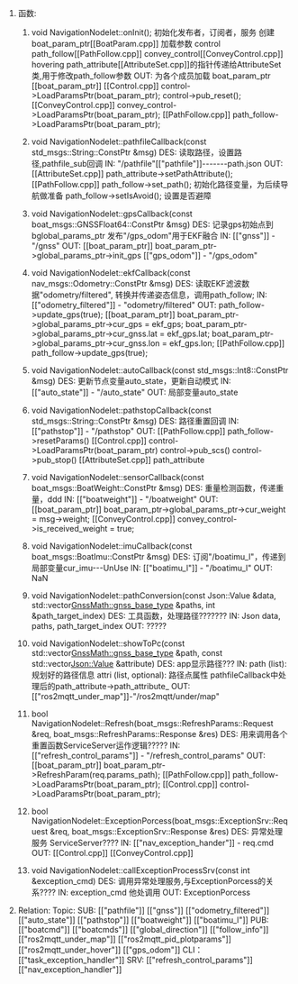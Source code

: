 1. 函数:
	1. void NavigationNodelet::onInit();
		初始化发布者，订阅者，服务
		创建
			boat_param_ptr[[BoatParam.cpp]]
				加载参数
			control
			path_follow[[PathFollow.cpp]] 
			convey_control[[ConveyControl.cpp]] 
			hovering
			path_attribute[[AttributeSet.cpp]]的指针传递给AttributeSet类,用于修改path_follow参数
		OUT:
			为各个成员加载 boat_param_ptr [[boat_param_ptr]] 
			[[Control.cpp]] 
				control->LoadParamsPtr(boat_param_ptr);
				control->pub_reset();
			[[ConveyControl.cpp]] 
				convey_control->LoadParamsPtr(boat_param_ptr);
			[[PathFollow.cpp]] 
				path_follow->LoadParamsPtr(boat_param_ptr);
	2. void NavigationNodelet::pathfileCallback(const std_msgs::String::ConstPtr &msg)
		DES:
			读取路径，设置路径,pathfile_sub回调
		IN:
			"/pathfile"[["pathfile"]]-------path.json
		OUT:
			[[AttributeSet.cpp]]
				path_attribute->setPathAttribute();
			[[PathFollow.cpp]]
				path_follow->set_path();
					初始化路径变量，为后续导航做准备
				path_follow->setIsAvoid();
					设置是否避障
	3. void NavigationNodelet::gpsCallback(const boat_msgs::GNSSFloat64::ConstPtr &msg)
		DES:
			记录gps初始点到bglobal_params_ptr
			发布"/gps_odom"用于EKF融合
		IN:
			[["gnss"]] - "/gnss"
		OUT:
			[[boat_param_ptr]]
				boat_param_ptr->global_params_ptr->init_gps
			[["gps_odom"]] - "/gps_odom" 
	4. void NavigationNodelet::ekfCallback(const nav_msgs::Odometry::ConstPtr &msg)
		DES:
			读取EKF滤波数据"odometry/filtered", 转换并传递姿态信息，调用path_follow;
		IN:
			[["odometry_filtered"]] - "odometry/filtered"
		OUT:
			path_follow->update_gps(true);
			[[boat_param_ptr]]
				boat_param_ptr->global_params_ptr->cur_gps = ekf_gps;
				boat_param_ptr->global_params_ptr->cur_gnss.lat = ekf_gps.lat;
				boat_param_ptr->global_params_ptr->cur_gnss.lon = ekf_gps.lon;
			[[PathFollow.cpp]]
				path_follow->update_gps(true);
	5. void NavigationNodelet::autoCallback(const std_msgs::Int8::ConstPtr &msg)
		DES:
			更新节点变量auto_state，更新自动模式
		IN:
			[["auto_state"]] - "/auto_state"
		OUT:
			局部变量auto_state
	6. void NavigationNodelet::pathstopCallback(const std_msgs::String::ConstPtr &msg)
		DES:
			路径重置回调
		IN:
			[["pathstop"]] - "/pathstop"
		OUT:
			[[PathFollow.cpp]]
				path_follow->resetParams()
			[[Control.cpp]]
				control->LoadParamsPtr(boat_param_ptr)
				control->pub_scs()
				control->pub_stop()
			[[AttributeSet.cpp]]
				path_attribute
	7. void NavigationNodelet::sensorCallback(const boat_msgs::BoatWeight::ConstPtr &msg)
		DES:
			重量检测函数，传递重量，ddd
		IN:
			[["boatweight"]] - "/boatweight"
		OUT:
			[[boat_param_ptr]] 
				boat_param_ptr->global_params_ptr->cur_weight = msg->weight;
			[[ConveyControl.cpp]]
				convey_control->is_received_weight = true;
	8. void NavigationNodelet::imuCallback(const boat_msgs::BoatImu::ConstPtr &msg)
		DES:
			订阅"/boatimu_l"，传递到局部变量cur_imu---UnUse
		IN:
			[["boatimu_l"]] - "/boatimu_l"
		OUT:
			NaN
	9. void NavigationNodelet::pathConversion(const Json::Value &data, std::vector<GnssMath::gnss_base_type> &paths, int &path_target_index)
		DES:
			工具函数，处理路径???????
		IN:
			Json data, paths, path_target_index
		OUT:
			?????
	10. void NavigationNodelet::showToPc(const std::vector<GnssMath::gnss_base_type> &path, const std::vector<Json::Value> &attribute)
		DES: app显示路径???
		IN:
			path (list): 规划好的路径信息
			attri (list, optional): 路径点属性
				pathfileCallback中处理后的path_attribute->path_attribute_
		OUT:
			[["ros2mqtt_under_map"]]-"/ros2mqtt/under/map"
				
	11. bool NavigationNodelet::Refresh(boat_msgs::RefreshParams::Request &req, boat_msgs::RefreshParams::Response &res)
		DES:
			用来调用各个重置函数ServiceServer运作逻辑?????
		IN:
			[["refresh_control_params"]] - "/refresh_control_params"
		OUT:
			[[boat_param_ptr]]
				boat_param_ptr->RefreshParam(req.params_path);
			[[PathFollow.cpp]]
				path_follow->LoadParamsPtr(boat_param_ptr);
			[[Control.cpp]]
				control->LoadParamsPtr(boat_param_ptr);
	12. bool NavigationNodelet::ExceptionPorcess(boat_msgs::ExceptionSrv::Request &req, boat_msgs::ExceptionSrv::Response &res)
		DES:
			异常处理服务 ServiceServer????
		IN:
			[["nav_exception_hander"]] - req.cmd
		OUT:
			[[Control.cpp]]
			[[ConveyControl.cpp]] 
	13. void NavigationNodelet::callExceptionProcessSrv(const int &exception_cmd)
		DES:
			调用异常处理服务,与ExceptionPorcess的关系????
		IN:
			exception_cmd
			他处调用
		OUT:
			ExceptionPorcess
2. Relation:
	Topic:
		SUB:
			[["pathfile"]]
			[["gnss"]]
			[["odometry_filtered"]]
			[["auto_state"]]
			[["pathstop"]]
			[["boatweight"]]
			[["boatimu_l"]]
		PUB:
			[["boatcmd"]]
			[["boatcmds"]]
			[["global_direction"]]
			[["follow_info"]]
			[["ros2mqtt_under_map"]]
			[["ros2mqtt_pid_plotparams"]]
			[["ros2mqtt_under_hover"]]
			[["gps_odom"]]
		CLI：
			[["task_exception_handler"]]
		SRV:
			[["refresh_control_params"]]
			[["nav_exception_handler"]]